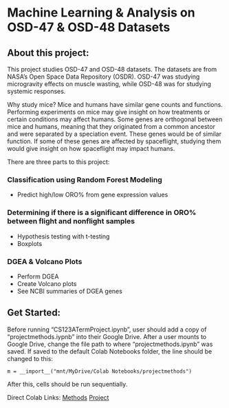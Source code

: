 # Machine Learning & Analysis on OSD-47 & OSD-48 Datasets 

## About this project: 
This project studies OSD-47 and OSD-48 datasets. The datasets are from NASA’s Open Space Data Repository (OSDR). OSD-47 was studying microgravity effects on muscle wasting, while OSD-48 was for studying systemic responses. 

Why study mice? Mice and humans have similar gene counts and functions. Performing experiments on mice may give insight on how treatments or certain conditions may affect humans. Some genes are orthogonal between mice and humans, meaning that they originated from a common ancestor and were separated by a speciation event. These genes would be of similar function. If some of these genes are affected by spaceflight, studying them would give insight on how spaceflight may impact humans. 

There are three parts to this project:
### Classification using Random Forest Modeling
* Predict high/low ORO% from gene expression values

### Determining if there is a significant difference in ORO%  between flight and nonflight samples
* Hypothesis testing with t-testing
* Boxplots

### DGEA & Volcano Plots
* Perform DGEA
* Create Volcano plots 
* See NCBI summaries of DGEA genes

## Get Started:
Before running “CS123ATermProject.ipynb”, user should add a copy of “projectmethods.iypnb” into their Google Drive. 
After a user mounts to Google Drive, change the file path to where “projectmethods.ipynb” was saved.  If saved to the default Colab Notebooks folder, the line should be changed to this: 
```
m = __import__("mnt/MyDrive/Colab Notebooks/projectmethods")
```
After this, cells should be run sequentially. 

Direct Colab Links:
[Methods](https://drive.google.com/file/d/1prman9q1CZCx0gpYhavnyT69w2nbG-bk/view?usp=sharing)
[Project](https://drive.google.com/file/d/1DvpDZPJt-LhMxwx35Xh4dCnguonqPdDe/view?usp=sharing) 

